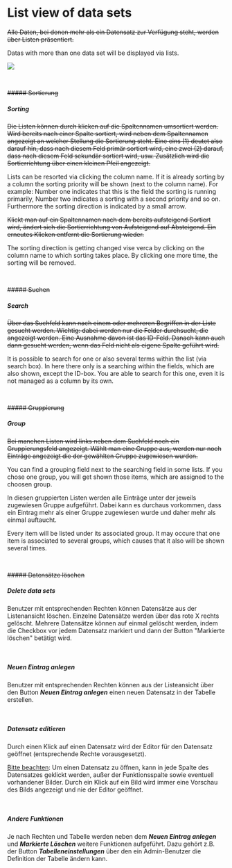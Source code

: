 # List view of data sets

~~Alle Daten, bei denen mehr als ein Datensatz zur Verfügung steht, werden über Listen präsentiert.~~

Datas with more than one data set will be displayed via lists.

![](bild9.png)

<br>

~~##### Sortierung~~

##### Sorting

~~Die Listen können durch klicken auf die Spaltennamen umsortiert werden. Wird bereits nach einer Spalte sortiert, wird neben dem Spaltennamen angezeigt an welcher Stellung die Sortierung steht. Eine eins (1) deutet also darauf hin, dass nach diesem Feld primär sortiert wird, eine zwei (2) darauf, dass nach diesem Feld sekundär sortiert wird, usw. Zusätzlich wird die Sortierrichtung über einen kleinen Pfeil angezeigt.~~

Lists can be resorted via clicking the column name. If it is already sorting by a column the sorting priority will be shown (next to the column name). For example: Number one indicates that this is the field the sorting is running primarily, Number two indicates a sorting with a second priority and so on. Furthermore the sorting direction is indicated by a small arrow. 

~~Klickt man auf ein Spaltennamen nach dem bereits aufsteigend Sortiert wird, ändert sich die Sortierrichtung von Aufsteigend auf Absteigend. Ein erneutes Klicken entfernt die Sortierung wieder.~~

The sorting direction is getting changed vise verca by clicking on the column name to which sorting takes place. By clicking one more time, the sorting will be removed.

<br>

~~##### Suchen~~

##### Search

~~Über das Suchfeld kann nach einem oder mehreren Begriffen in der Liste gesucht werden. Wichtig: dabei werden nur die Felder durchsucht, die angezeigt werden.
Eine Ausnahme davon ist das ID-Feld. Danach kann auch dann gesucht werden, wenn das Feld nicht als eigene Spalte geführt wird.~~

It is possible to search for one or also several terms within the list (via search box). In here there only is a searching within the fields, which are also shown, except the ID-box. You are able to search for this one, even it is not managed as a column by its own. 



<br>

~~##### Gruppierung~~

##### Group

~~Bei manchen Listen wird links neben dem Suchfeld noch ein Gruppierungsfeld angezeigt. Wählt man eine Gruppe aus, werden nur noch Einträge angezeigt die der gewählten Gruppe zugewiesen wurden.~~

You can find a grouping field next to the searching field in some lists. If you chose one group, you will get shown those items, which are assigned to the choosen group.

In diesen gruppierten Listen werden alle Einträge unter der jeweils zugewiesen Gruppe aufgeführt. Dabei kann es durchaus vorkommen, dass ein Eintrag mehr als einer Gruppe zugewiesen wurde und daher mehr als einmal auftaucht.

Every item will be listed under its associated group. It may occure that one item is associated to several groups, which causes that it also will be shown several times.

<br>

~~##### Datensätze löschen~~

##### Delete data sets

Benutzer mit entsprechenden Rechten können Datensätze aus der Listenansicht löschen. Einzelne Datensätze werden über das rote X rechts gelöscht. Mehrere Datensätze können auf einmal gelöscht werden, indem die Checkbox vor jedem Datensatz markiert und dann der Button "Markierte löschen" betätigt wird.

<br>

##### Neuen Eintrag anlegen

Benutzer mit entsprechenden Rechten können aus der Listeansicht über den Button ***Neuen Eintrag anlegen*** einen neuen Datensatz in der Tabelle erstellen.

<br>

##### Datensatz editieren

Durch einen Klick auf einen Datensatz wird der Editor für den Datensatz geöffnet (entsprechende Rechte vorausgesetzt).

<u>Bitte beachten</u>: Um einen Datensatz zu öffnen, kann in jede Spalte des Datensatzes geklickt werden, außer der Funktionsspalte sowie eventuell vorhandener Bilder. Durch ein Klick auf ein Bild wird immer eine Vorschau des Bilds angezeigt und nie der Editor geöffnet.

<br>

##### Andere Funktionen

Je nach Rechten und Tabelle werden neben dem ***Neuen Eintrag anlegen*** und ***Markierte Löschen*** weitere Funktionen aufgeführt. Dazu gehört z.B. der Button ***Tabelleneinstellungen*** über den ein Admin-Benutzer die Definition der Tabelle ändern kann.
